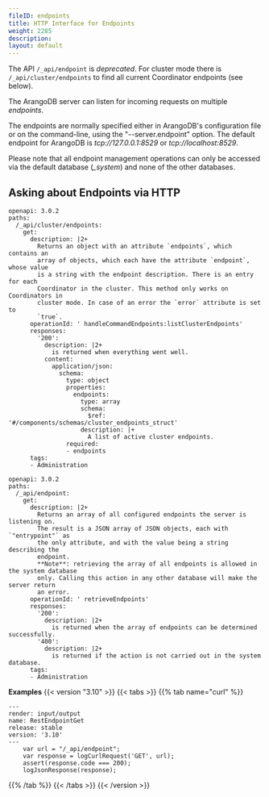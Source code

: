 ```yaml
---
fileID: endpoints
title: HTTP Interface for Endpoints
weight: 2285
description: 
layout: default
---
```

The API `/_api/endpoint` is *deprecated*. For cluster mode there
is `/_api/cluster/endpoints` to find all current Coordinator endpoints
(see below).

The ArangoDB server can listen for incoming requests on multiple *endpoints*.

The endpoints are normally specified either in ArangoDB's configuration
file or on the command-line, using the "--server.endpoint" option.
The default endpoint for ArangoDB is *tcp://127.0.0.1:8529* or
*tcp://localhost:8529*.

Please note that all endpoint management operations can only be accessed via
the default database (*_system*) and none of the other databases.

## Asking about Endpoints via HTTP

<!-- js/actions/api-cluster.js -->
```http-spec
openapi: 3.0.2
paths:
  /_api/cluster/endpoints:
    get:
      description: |2+
        Returns an object with an attribute `endpoints`, which contains an
        array of objects, which each have the attribute `endpoint`, whose value
        is a string with the endpoint description. There is an entry for each
        Coordinator in the cluster. This method only works on Coordinators in
        cluster mode. In case of an error the `error` attribute is set to
        `true`.
      operationId: ' handleCommandEndpoints:listClusterEndpoints'
      responses:
        '200':
          description: |2+
            is returned when everything went well.
          content:
            application/json:
              schema:
                type: object
                properties:
                  endpoints:
                    type: array
                    schema:
                      $ref: '#/components/schemas/cluster_endpoints_struct'
                    description: |+
                      A list of active cluster endpoints.
                required:
                - endpoints
      tags:
      - Administration
```



<!-- arangod/RestHandler/RestEndpointHandler.h -->
```http-spec
openapi: 3.0.2
paths:
  /_api/endpoint:
    get:
      description: |2+
        Returns an array of all configured endpoints the server is listening on.
        The result is a JSON array of JSON objects, each with `"entrypoint"` as
        the only attribute, and with the value being a string describing the
        endpoint.
        **Note**: retrieving the array of all endpoints is allowed in the system database
        only. Calling this action in any other database will make the server return
        an error.
      operationId: ' retrieveEndpoints'
      responses:
        '200':
          description: |2+
            is returned when the array of endpoints can be determined successfully.
        '400':
          description: |2+
            is returned if the action is not carried out in the system database.
      tags:
      - Administration
```

**Examples**
{{< version "3.10" >}}
{{< tabs >}}
{{% tab name="curl" %}}
```curl
---
render: input/output
name: RestEndpointGet
release: stable
version: '3.10'
---
    var url = "/_api/endpoint";
    var response = logCurlRequest('GET', url);
    assert(response.code === 200);
    logJsonResponse(response);
```
{{% /tab %}}
{{< /tabs >}}
{{< /version >}}

